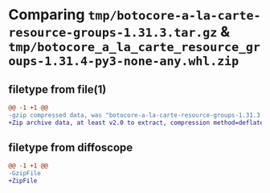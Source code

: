 # Comparing `tmp/botocore-a-la-carte-resource-groups-1.31.3.tar.gz` & `tmp/botocore_a_la_carte_resource_groups-1.31.4-py3-none-any.whl.zip`

## filetype from file(1)

```diff
@@ -1 +1 @@
-gzip compressed data, was "botocore-a-la-carte-resource-groups-1.31.3.tar", last modified: Fri Jul 14 01:46:35 2023, max compression
+Zip archive data, at least v2.0 to extract, compression method=deflate
```

## filetype from diffoscope

```diff
@@ -1 +1 @@
-GzipFile
+ZipFile
```

